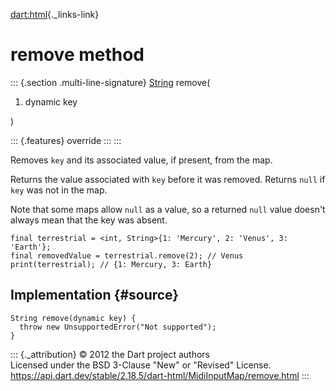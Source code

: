 [dart:html](../../dart-html/dart-html-library){._links-link}

remove method
=============

::: {.section .multi-line-signature}
[String](../../dart-core/string-class) remove(

1.  dynamic key

)

::: {.features}
override
:::
:::

Removes `key` and its associated value, if present, from the map.

Returns the value associated with `key` before it was removed. Returns
`null` if `key` was not in the map.

Note that some maps allow `null` as a value, so a returned `null` value
doesn\'t always mean that the key was absent.

``` {.language-dart data-language="dart"}
final terrestrial = <int, String>{1: 'Mercury', 2: 'Venus', 3: 'Earth'};
final removedValue = terrestrial.remove(2); // Venus
print(terrestrial); // {1: Mercury, 3: Earth}
```

Implementation {#source}
--------------

``` {.language-dart data-language="dart"}
String remove(dynamic key) {
  throw new UnsupportedError("Not supported");
}
```

::: {._attribution}
© 2012 the Dart project authors\
Licensed under the BSD 3-Clause \"New\" or \"Revised\" License.\
<https://api.dart.dev/stable/2.18.5/dart-html/MidiInputMap/remove.html>
:::
